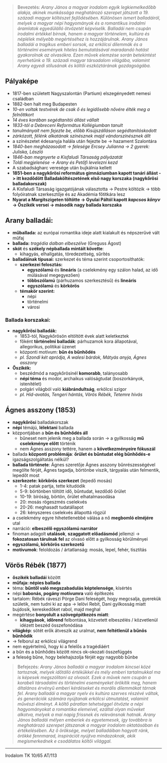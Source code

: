 > Bevezetés:
> *Arany János a magyar irodalom egyik legkiemelkedőbb alakja, akinek munkássága meghatározó szerepet játszott a 19. századi magyar költészet fejlődésében. Különösen ismert balladáiról, melyek a magyar népi hagyományok és a romantikus irodalmi áramlatok egyedülálló ötvözetét képviselik. Balladái nem csupán irodalmi értékkel bírnak, hanem a magyar történelem, kultúra és néplélek mélyebb megértéséhez is hozzájárulnak. Arany János balladái a tragikus emberi sorsok, az erkölcsi dilemmák és a történelmi események hiteles bemutatásával maradandó hatást gyakorolnak az olvasókra. Ezen művek elemzése során betekintést nyerhetünk a 19. századi magyar társadalom világába, valamint Arany egyedi stílusának és költői eszköztárának gazdagságába.*
## Pályaképe
- 1817-ben született Nagyszalontán (Partium) elszegényedett nemesi családban
- 1882-ben halt meg Budapesten
- *10-en voltak testvérek de csak ő és legidősebb nővére élték meg a felnőttkort*
- *14 éves korában segédtanítói állást vállalt*
- *1833-tól a Debreceni Református Kollégiumban tanult*
- *tanulmányait nem fejezte be, előbb Kisújszálláson segédtanítóskodott*
- *zárkózott, félénk alkatának színésznek majd vándorszínésznek állt*
- a színészetet édesanyja halála után fejezte be -> hazament Szalontára
- *1840-ben megházasodott -> felesége Ercsey Julianna -> 2 gyerek: Juliska, László*
- *1846-ban megnyerte a Kisfaludi Társaság pályázatát*
- *Toldi megjelenése -> Arany és Petőfi levelezni kezd*
- A szabadságharc veresége után bujkálnia kellett
- **1851-ben a nagykőrösi református gimnáziumban kapott tanári állást -> itt kezdődött Balladaköltészetének első nagy korszaka (nagykőrösi balladakorszak)**
- A Kisfaludi Társaság igazgatójának választotta -> Pestre költözik -> több folyóiratnak szerkesztője és az Akadémia főtitkára lesz
- **Nyarat a Margitszigeten töltötte -> Gyulai Páltól kapott *kapcsos könyv* -> Őszikék versei -> második nagy ballada korszaka**
## Arany balladái:
- **műballada:** az európai romantika ideje alatt kialakult és népszerűvé vált műfaj
- **ballada:** *tragédia dalban elbeszélve* (Greguss Ágost)
- **skót**  és **székely népballada mintáit követte**:
	- kihagyás, elhallgatás, töredezettség, sűrítés
- **balladáinak típusai:** szerkezet és téma szerint csoportosíthatók:
	- **szerkezei felosztás:**
		- **egyszólamú** és **lineáris** (a cselekmény egy szálon halad, az idő múlásával megegyezően)
		- **többszólamú** (párhuzamos szerkesztésű) és **lineáris**
		- **egyszólamú** és **körkörös**
	- **témakör szerint:** 
		- népi
		- történelmi
		- városi
### Ballada korszakai: 
- **nagykőrösi balladák:**
	- 1853-tól, Nagykőrösön eltöltött évek alatt keletkeztek 
	- főként **történelmi balladák**: párhuzamok kora állapotával, allegorikus, politikai üzenet
	- központi motívum: **bűn és bűnhődés**
	- *pl. Szondi két apródja, A walesi bárdok, Mátyás anyja, Ágnes asszony*
- **Őszikék:**
	- beszédmód a nagykőrösinél **komorabb**, talányosabb
	- **népi téma** és modor, archaikus valóságtudat (boszorkányok, istenítélet)
	- polgári világból való **kiábrándultság**, erkölcsi szigor
	- *pl. Híd-avatás, Tengeri hántás, Vörös Rébék, Tetemre hívás*
## Ágnes asszony  (1853)
- **nagykőrösi** balladakorszak
- **népi** témájú, **lélektani** ballada
- központjában a **bűn és bűnhődés áll**
	- bűneset nem jelenik meg a ballada során -> a gyilkosság **mű cselekménye előtt** történik
	- nem Ágnes asszony tettére, hanem a **következményeire fókuszál**
- ballada **központi problémája**: **őrület és bűntudat elég bűnhődés-e** igazságszolgáltatás nélkül?
- **ballada története**: Ágnes szeretője Ágnes asszony bűnrészességével megölte férjét, Ágnes tagadja, börtönbe viszik, tárgyalás után felmentik, lepedőt most
- **szerkezete: körkörös szerkezet** (lepedő mosás)
	- 1-4: patak partja, tette kitudódik
	- 5-9: börtönben töltött idő, bűntudat, kezdődő őrület
	- 10-19: bíróság, börtön, őrület elhatalmasodása
	- 20: mosás rögeszmés cselekvés
	- 20-26: meghasadt tudatállapot
	- 26: kényszeres cselekvés állapottá rögzül
- a cselekmény egyre hihetetlenebbé válása a nő **megbomló elméjére** utal
- narráció: **elbeszélő egyszólamú narrátor**
- finoman adagolt **utalások**, **szaggatott előadásmód** jellemzi -> **fokozatosan tárulnak fel** az olvasó előtt a gyilkosság körülményei
- **egyszólamú, körkörös szerkezetű**
- **motívumok**: feloldozás / ártatlanság: mosás, lepel, fehér, tisztítás
## Vörös Rébék (1877)
- **őszikék balladái** között
- **műfaja: népies ballada**
- téma: **bűntől való megszabadulás képtelensége**, kísértés
- népi **babonás, pogány motívumra** való építkezés
- tartalom: Rébék ráveszi Pörge Dani feleségét, hogy megcsalja, gyerekük születik, nem tudni ki az apa -> lelövi Rebit, Dani gyilkosság miatt bujdosik, kereskedőket rabol, majd meghal
- megértése **bonyolult a szövegépítkezés miatt**:
	- **kihagyások**, **időrend** felbontása, közvetett elbeszélés / közvetlenül idézett beszéd összefonódása
- **világkép**: sötét erők átveszik az uralmat, **nem feltétlenül a bűnös bűnhődik**
- -> felborul az erkölcsi világrend
- nem egyértelmű, hogy ki a felelős a tragédiáért
- a bűn és a bűnhődés között nincs ok-okozati összefüggés
- a feleség bűne, hogy belehajszolja férjét egy nagyobb bűnbe

> Befejezés:
> *Arany János balladái a magyar irodalom kincsei közé tartoznak, melyek időtálló értékükkel és mély emberi tartalmukkal ma is képesek megszólítani az olvasót. Ezek a művek nem csupán a korabeli társadalmi és történelmi eseményeket örökítik meg, hanem általános érvényű emberi kérdéseket és morális dilemmákat tárnak fel. Arany balladái a magyar nyelv és kultúra szerves részévé váltak, és generációk számára nyújtanak erkölcsi útmutatást, valamint művészi élményt. A költő páratlan tehetséggel ötvözte a népi hagyományokat a romantika elemeivel, ezáltal olyan műveket alkotva, melyek a mai napig frissnek és relevánsnak hatnak. Arany János balladái mélyen emberiek és egyetemesek, így továbbra is meghatározó szerepet játszanak a magyar irodalom oktatásában és értékelésében. Az ő öröksége, melyet balladáiban hagyott ránk, örökké fennmarad, inspirációt nyújtva mindazoknak, akik megismerkednek e csodálatos költői világgal.*
---
Irodalom TK 10/65
AT/113